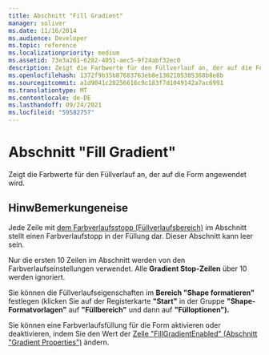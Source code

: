 ```yaml
---
title: Abschnitt "Fill Gradient"
manager: soliver
ms.date: 11/16/2014
ms.audience: Developer
ms.topic: reference
ms.localizationpriority: medium
ms.assetid: 73e3a261-6282-4051-aec5-9f24abf32ec0
description: Zeigt die Farbwerte für den Füllverlauf an, der auf die Form angewendet wird.
ms.openlocfilehash: 1372f9b35b87683763eb8e1362105305368b8e8b
ms.sourcegitcommit: a1d9041c20256616c9c183f7d1049142a7ac6991
ms.translationtype: MT
ms.contentlocale: de-DE
ms.lasthandoff: 09/24/2021
ms.locfileid: "59582757"
---
```

# <a name="fill-gradient-section"></a>Abschnitt "Fill Gradient"

Zeigt die Farbwerte für den Füllverlauf an, der auf die Form angewendet wird. 
  
## <a name="remarks"></a>HinwBemerkungeneise

Jede Zeile mit [dem Farbverlaufsstopp (Füllverlaufsbereich)](gradient-stop-row-fill-gradient-section.md) im Abschnitt stellt einen Farbverlaufstopp in der Füllung dar. Dieser Abschnitt kann leer sein. 
  
Nur die ersten 10 Zeilen im Abschnitt werden von den Farbverlaufseinstellungen verwendet. Alle **Gradient Stop-Zeilen** über 10 werden ignoriert. 
  
Sie können die Füllverlaufseigenschaften im **Bereich "Shape formatieren"** festlegen (klicken Sie auf der Registerkarte **"Start"** in der Gruppe **"Shape-Formatvorlagen"** auf **"Füllbereich"** und dann auf **"Fülloptionen").** 
  
Sie können eine Farbverlaufsfüllung für die Form aktivieren oder deaktivieren, indem Sie den Wert der [Zelle "FillGradientEnabled" (Abschnitt "Gradient Properties")](fillgradientenabled-cell-gradient-properties-section.md) ändern. 
  


